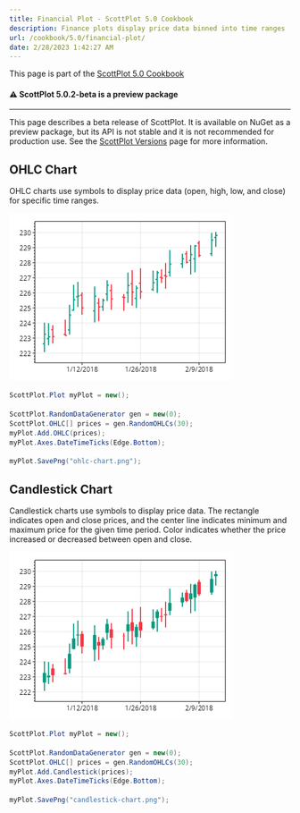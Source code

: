 ```yaml
---
title: Financial Plot - ScottPlot 5.0 Cookbook
description: Finance plots display price data binned into time ranges
url: /cookbook/5.0/financial-plot/
date: 2/28/2023 1:42:27 AM
---
```


This page is part of the [ScottPlot 5.0 Cookbook](../)


<div class='alert alert-warning' role='alert'><h4 class='alert-heading py-0 my-0'>⚠️ ScottPlot 5.0.2-beta is a preview package</h4><hr /><p class='mb-0'><span class='fw-semibold'>This page describes a beta release of ScottPlot.</span> It is available on NuGet as a preview package, but its API is not stable and it is not recommended for production use. See the <a href='https://scottplot.net/versions/'>ScottPlot Versions</a> page for more information. </p></div>



## OHLC Chart

OHLC charts use symbols to display price data (open, high, low, and close) for specific time ranges.

[![](ohlc-chart.png)](ohlc-chart.png)

```cs
ScottPlot.Plot myPlot = new();

ScottPlot.RandomDataGenerator gen = new(0);
ScottPlot.OHLC[] prices = gen.RandomOHLCs(30);
myPlot.Add.OHLC(prices);
myPlot.Axes.DateTimeTicks(Edge.Bottom);

myPlot.SavePng("ohlc-chart.png");
```


## Candlestick Chart

Candlestick charts use symbols to display price data. The rectangle indicates open and close prices, and the center line indicates minimum and maximum price for the given time period. Color indicates whether the price increased or decreased between open and close.

[![](candlestick-chart.png)](candlestick-chart.png)

```cs
ScottPlot.Plot myPlot = new();

ScottPlot.RandomDataGenerator gen = new(0);
ScottPlot.OHLC[] prices = gen.RandomOHLCs(30);
myPlot.Add.Candlestick(prices);
myPlot.Axes.DateTimeTicks(Edge.Bottom);

myPlot.SavePng("candlestick-chart.png");
```

